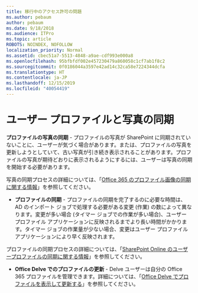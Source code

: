 ```yaml
---
title: 移行中のアクセス許可の問題
ms.author: pebaum
author: pebaum
ms.date: 9/18/2018
ms.audience: ITPro
ms.topic: article
ROBOTS: NOINDEX, NOFOLLOW
localization_priority: Normal
ms.assetid: cbec51a7-5513-4848-a9ae-cdf993e000a8
ms.openlocfilehash: 95bfbfdf002e457230479a860058c1cf7ab1f8c2
ms.sourcegitcommit: 0f0186044a3597e42ad14c32ca58e7224344dcfa
ms.translationtype: HT
ms.contentlocale: ja-JP
ms.lasthandoff: 12/15/2019
ms.locfileid: "40054419"
---
```

# <a name="user-profile-and-photo-synchronization"></a>ユーザー プロファイルと写真の同期

 **プロファイルの写真の同期** - プロファイルの写真が SharePoint に同期されていないことに、ユーザーが気づく場合があります。または、プロファイルの写真を更新しようとしていて、古い写真が引き続き表示されることがあります。プロファイルの写真が期待どおりに表示されるようにするには、ユーザーは写真の同期を開始する必要があります。 
  
写真の同期プロセスの詳細については、「[Office 365 のプロファイル画像の同期に関する情報](https://go.microsoft.com/fwlink/?linkid=2022634)」を参照してください。
  
- **プロファイルの同期** - プロファイルの同期を完了するのに必要な時間は、AD のインポート ジョブで処理する必要がある変更 (作業) の数によって異なります。変更が多い場合 (タイマー ジョブでの作業が多い場合)、ユーザー プロファイル アプリケーションに反映されるまでより長い時間がかかります。タイマー ジョブの作業量が少ない場合、変更はユーザー プロファイル アプリケーションにより早く反映されます。 
  
プロファイルの同期プロセスの詳細については、「[SharePoint Online のユーザープロファイルの同期に関する情報](https://go.microsoft.com/fwlink/?linkid=2022639)」を参照してください。
    
- **Office Delve でのプロファイルの更新** - Delve ユーザーは自分の Office 365 プロファイルを管理できます。詳細については、「[Office Delve でプロファイルを表示して更新する](https://support.office.com/article/View-and-update-your-profile-in-Office-Delve-4e84343b-eedf-45a1-aeb9-8627ccca14ba)」を参照してください。
    

